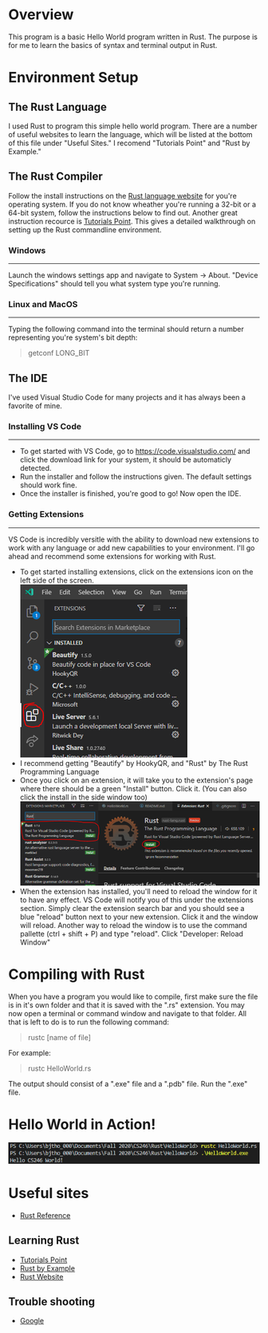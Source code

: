 # Overview
This program is a basic Hello World program written in Rust. The purpose is for me to learn the basics of syntax and terminal output in Rust. 
# Environment Setup
## The Rust Language
I used Rust to program this simple hello world program. There are a number of useful websites to learn the language, which will be listed at the bottom of this file under "Useful Sites." I recomend "Tutorials Point" and "Rust by Example."
## The Rust Compiler
Follow the install instructions on the [Rust language website](https://www.rust-lang.org/tools/install) for you're operating system. If you do not know wheather you're running a 32-bit or a 64-bit system, follow the instructions below to find out. Another great instruction recource is [Tutorials Point](https://www.tutorialspoint.com/rust/rust_environment_setup.htm). This gives a detailed walkthrough on setting up the Rust commandline environment.
### Windows
---
Launch the windows settings app and navigate to System -> About. "Device Specifications" should tell you what system type you're running.

### Linux and MacOS
---
Typing the following command into the terminal should return a number representing you're system's bit depth: 
> getconf LONG_BIT

## The IDE
I've used Visual Studio Code for many projects and it has always been a favorite of mine. 
### Installing VS Code
---
- To get started with VS Code, go to https://code.visualstudio.com/ and click the download link for your system, it should be automaticly detected.
- Run the installer and follow the instructions given. The default settings should work fine.
- Once the installer is finished, you're good to go! Now open the IDE.
### Getting Extensions
---
VS Code is incredibly versitle with the ability to download new extensions to work with any language or add new capabilities to your environment. I'll go ahead and recommend some extensions for working with Rust.
- To get started installing extensions, click on the extensions icon on the left side of the screen.
![](.img/VSCode_Extensions_1.PNG)
- I recommend getting "Beautify" by HookyQR, and "Rust" by The Rust Programming Language
- Once you click on an extension, it will take you to the extension's page where there should be a green "Install" button. Click it. (You can also click the install in the side window too)
![](.img/VSCode_Extensions_2.png)
- When the extension has installed, you'll need to reload the window for it to have any effect. VS Code will notify you of this under the extensions section. Simply clear the extension search bar and you should see a blue "reload" button next to your new extension. Click it and the window will reload. Another way to reload the window is to use the command pallette (ctrl + shift + P) and type "reload". Click "Developer: Reload Window"

# Compiling with Rust
When you have a program you would like to compile, first make sure the file is in it's own folder and that it is saved with the ".rs" extension. You may now open a terminal or command window and navigate to that folder. All that is left to do is to run the following command:
> rustc [name of file]

For example:
> rustc HelloWorld.rs

The output should consist of a ".exe" file and a ".pdb" file. Run the ".exe" file.


# Hello World in Action!
![Image not found! Oh well. The output of this programs simply says "Hello CS246 World!"](.img/HelloWorldInAction.png)

# Useful sites
- [Rust Reference](https://doc.rust-lang.org/reference/index.html)
## Learning Rust
- [Tutorials Point](https://www.tutorialspoint.com/rust/index.htm)
- [Rust by Example](https://doc.rust-lang.org/stable/rust-by-example/)
- [Rust Website](https://www.rust-lang.org/learn)
## Trouble shooting
- [Google](https://www.google.com)
